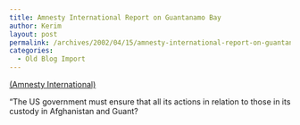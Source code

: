 ```yaml
---
title: Amnesty International Report on Guantanamo Bay
author: Kerim
layout: post
permalink: /archives/2002/04/15/amnesty-international-report-on-guantanamo-bay/
categories:
  - Old Blog Import
---
```

<a href="http://web.amnesty.org/ai.nsf/Index/AMR510542002?OpenDocument&of=COUNTRIES\USA" onclick="_gaq.push(['_trackEvent', 'outbound-article', 'http://web.amnesty.org/ai.nsf/Index/AMR510542002?OpenDocument&of=COUNTRIES\USA', '(Amnesty International)']);" >(Amnesty International)</a>

&#8220;The US government must ensure that all its actions in relation to those in its custody in Afghanistan and Guant?

